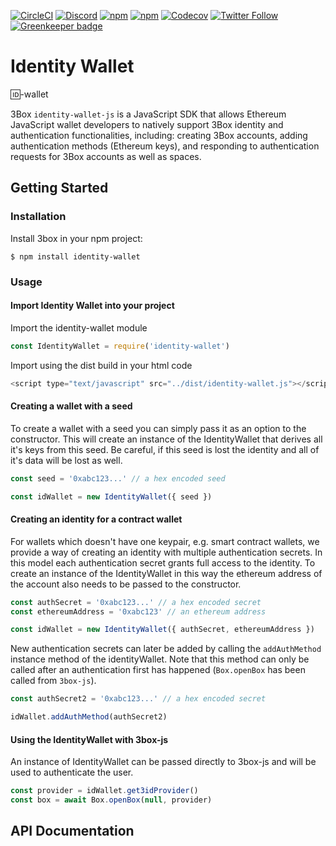 [![CircleCI](https://img.shields.io/circleci/project/github/3box/identity-wallet.svg?style=for-the-badge)](https://circleci.com/gh/3box/identity-wallet)
[![Discord](https://img.shields.io/discord/484729862368526356.svg?style=for-the-badge)](https://discordapp.com/invite/Z3f3Cxy)
[![npm](https://img.shields.io/npm/dt/identity-wallet.svg?style=for-the-badge)](https://www.npmjs.com/package/identity-wallet)
[![npm](https://img.shields.io/npm/v/identity-wallet.svg?style=for-the-badge)](https://www.npmjs.com/package/identity-wallet)
[![Codecov](https://img.shields.io/codecov/c/github/3box/identity-wallet.svg?style=for-the-badge)](https://codecov.io/gh/3box/identity-wallet)
[![Twitter Follow](https://img.shields.io/twitter/follow/3boxdb.svg?style=for-the-badge&label=Twitter)](https://twitter.com/3boxdb)
[![Greenkeeper badge](https://badges.greenkeeper.io/3box/identity-wallet.svg)](https://greenkeeper.io/)

# Identity Wallet
🆔-wallet

3Box `identity-wallet-js` is a JavaScript SDK that allows Ethereum JavaScript wallet developers to natively support 3Box identity and authentication functionalities, including: creating 3Box accounts, adding authentication methods (Ethereum keys), and responding to authentication requests for 3Box accounts as well as spaces.


## Getting Started
### <a name="install"></a>Installation
Install 3box in your npm project:
```
$ npm install identity-wallet
```

### <a name="usage"></a>Usage
#### Import Identity Wallet into your project
Import the identity-wallet module
```js
const IdentityWallet = require('identity-wallet')
```
Import using the dist build in your html code
```js
<script type="text/javascript" src="../dist/identity-wallet.js"></script>
```

#### Creating a wallet with a seed
To create a wallet with a seed you can simply pass it as an option to the constructor. This will create an instance of the IdentityWallet that derives all it's keys from this seed. Be careful, if this seed is lost the identity and all of it's data will be lost as well.
```js
const seed = '0xabc123...' // a hex encoded seed

const idWallet = new IdentityWallet({ seed })
```

#### Creating an identity for a contract wallet
For wallets which doesn't have one keypair, e.g. smart contract wallets, we provide a way of creating an identity with multiple authentication secrets. In this model each authentication secret grants full access to the identity. To create an instance of the IdentityWallet in this way the ethereum address of the account also needs to be passed to the constructor.
```js
const authSecret = '0xabc123...' // a hex encoded secret
const ethereumAddress = '0xabc123' // an ethereum address

const idWallet = new IdentityWallet({ authSecret, ethereumAddress })
```

New authentication secrets can later be added by calling the `addAuthMethod` instance method of the identityWallet. Note that this method can only be called after an authentication first has happened (`Box.openBox` has been called from `3box-js`).
```js
const authSecret2 = '0xabc123...' // a hex encoded secret

idWallet.addAuthMethod(authSecret2)
```

#### Using the IdentityWallet with 3box-js
An instance of IdentityWallet can be passed directly to 3box-js and will be used to authenticate the user.
```js
const provider = idWallet.get3idProvider()
const box = await Box.openBox(null, provider)
```


## <a name="api"></a> API Documentation
